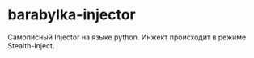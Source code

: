 # barabylka-injector
Самописный Injector на языке python. Инжект происходит в режиме Stealth-Inject.
